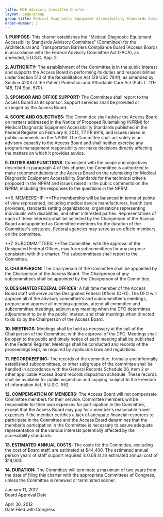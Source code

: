 ```yaml
---
title: MDE Advisory Committee Charter
layout: page-group
group-title: Medical Diagnostic Equipment Accessibility Standards Advisory Committee
order-number: 3
---
```

**1\. PURPOSE:** This charter establishes the "Medical Diagnostic Equipment Accessibility Standards Advisory Committee" (Committee) for the Architectural and Transportation Barriers Compliance Board (Access Board) in accordance with the Federal Advisory Committee Act (FACA), as amended, 5 U.S.C. App. 2.

**2\. AUTHORITY:** The establishment of the Committee is in the public interest and supports the Access Board in performing its duties and responsibilities under Section 510 of the Rehabilitation Act (29 USC 794f), as amended by Section 4203 of the Patient Protection and Affordable Care Act (Pub. L. 111-148, 124 Stat. 570).

**3\. SPONSOR AND OFFICE SUPPORT:** The Committee shall report to the Access Board as its sponsor. Support services shall be provided or arranged by the Access Board.

**4\. SCOPE AND OBJECTIVES:** The Committee shall advise the Access Board on matters addressed in the Notice of Proposed Rulemaking (NPRM) for Medical Diagnostic Equipment Accessibility Standards published in the Federal Register on February 9, 2012, 77 FR 6916, and issues raised in public comments on the NPRM. The Committee shall act solely in an advisory capacity to the Access Board and shall neither exercise any program management responsibility nor make decisions directly affecting the matters on which it provides advice.

**5\. DUTIES AND FUNCTIONS:** Consistent with the scope and objectives described in paragraph 4 of this charter, the Committee is authorized to make recommendations to the Access Board on the rulemaking for Medical Diagnostic Equipment Accessibility Standards for the technical criteria proposed in the NPRM and issues raised in the public comments on the NPRM, including the responses to the questions in the NPRM.

**6\. MEMBERSHIP: **The membership will be balanced in terms of points of view represented, including medical device manufacturers, health care providers, standards setting organizations, organizations representing individuals with disabilities, and other interested parties. Representatives of each of these interests shall be selected by the Chairperson of the Access Board and appointed as Committee members for the duration of the Committee's existence. Federal agencies may serve as ex-officio members on the committee.

**7\. SUBCOMMITTEES: **The Committee, with the approval of the Designated Federal Officer, may form subcommittees for any purpose consistent with this charter. The subcommittees shall report to the Committee.

**8\. CHAIRPERSON:** The Chairperson of the Committee shall be appointed by the Chairperson of the Access Board. The Chairperson of any subcommittees shall be appointed by the Chairperson of the Committee.

**9\. DESIGNATED FEDERAL OFFICER:** A full time member of the Access Board staff will serve as the Designated Federal Officer (DFO). The DFO will approve all of the advisory committee's and subcommittee's meetings, prepare and approve all meeting agendas, attend all committee and subcommittee meetings, adjourn any meeting when the DFO determines adjournment to be in the public interest, and chair meetings when directed to do so by the Chairperson of the Access Board.

**10\. MEETINGS:** Meetings shall be held as necessary at the call of the Chairperson of the Committee, with the approval of the DFO. Meetings shall be open to the public and timely notice of each meeting shall be published in the Federal Register. Meetings shall be conducted and records of the proceedings kept, as required by applicable laws and regulations.

**11\. RECORDKEEPING:** The records of the committee, formally and informally established subcommittees, or other subgroups of the committee shall be handled in accordance with the General Records Schedule 26, Item 2 or other applicable Access Board records disposition schedule. These records shall be available for public inspection and copying, subject to the Freedom of Information Act, 5 U.S.C. 552.

**12\. COMPENSATION OF MEMBERS:** The Access Board will not compensate Committee members for their service. Committee members will be responsible for their own expenses for participation in the Committee, except that the Access Board may pay for a member's reasonable travel expenses if the member certifies a lack of adequate financial resources to participate in the Committee and the Access Board determines that the member's participation in the Committee is necessary to assure adequate representation of the various interests potentially affected by the accessibility standards.

**13\. ESTIMATED ANNUAL COSTS:** The costs for the Committee, excluding the cost of Board staff, are estimated at $44,400. The estimated annual person years of staff support required is 0.08 at an estimated annual cost of $14,000.

**14\. DURATION:** The Committee will terminate a maximum of two years from the date of filing this charter with the appropriate Committees of Congress, unless the Committee is renewed or terminated sooner.

January 11, 2012\
Board Approval Date

April 30, 2012\
Date Filed with Congress